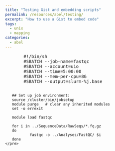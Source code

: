 ```yaml
---
title: "Testing Gist and embedding scripts"
permalink: /resources/abel/testing/
excerpt: "How to use a Gist to embed code"
tags:
  - unix
  - mapping
categories:
  - abel
---
```


<script src="https://gist.github.com/jonbra/e5b116e51ff565a65b839357eeca0ca0.js"></script>

<p>
  <script src="https://gist.github.com/<gist_id>.js"> </script>
  <noscript>
    <pre>
       #!/bin/sh
	   #SBATCH --job-name=fastqc
	   #SBATCH --account=uio
	   #SBATCH --time=5:00:00
	   #SBATCH --mem-per-cpu=8G
	   #SBATCH --output=slurm-%j.base

	   ## Set up job environment:
	   source /cluster/bin/jobsetup
	   module purge   # clear any inherited modules
	   set -o errexit

	   module load fastqc

	   for i in ../SequenceData/RawSeqs/*.fq.gz
	   do
	           fastqc -o ../Analyses/FastQC/ $i
	   done
    </pre>
  </noscript>
</p>

<script src="https://gist.github.com/jonbra/40d53984210a6d4bd6523cda273170b5.js"></script>
